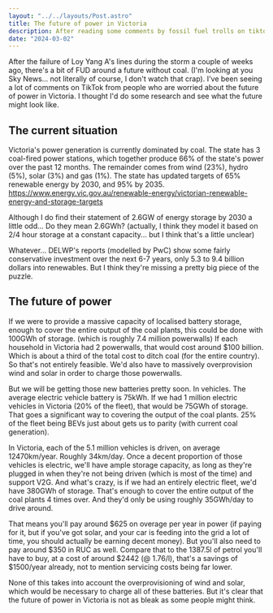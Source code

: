 ```yaml
---
layout: "../../layouts/Post.astro"
title: The future of power in Victoria
description: After reading some comments by fossil fuel trolls on tiktok, I decided to explore some numbers and ideas
date: "2024-03-02"
---
```


After the failure of Loy Yang A's lines during the storm a couple of weeks ago, there's a bit of FUD around a future without coal. (I'm looking at you Sky News... not literally of course, I don't watch that crap). I've been seeing a lot of comments on TikTok from people who are worried about the future of power in Victoria. I thought I'd do some research and see what the future might look like.

## The current situation

Victoria's power generation is currently dominated by coal. The state has 3 coal-fired power stations, which together produce 66% of the state's power over the past 12 months. The remainder comes from wind (23%), hydro (5%), solar (3%) and gas (1%). The state has updated targets of 65% renewable energy by 2030, and 95% by 2035. https://www.energy.vic.gov.au/renewable-energy/victorian-renewable-energy-and-storage-targets

Although I do find their statement of 2.6GW of energy storage by 2030 a little odd... Do they mean 2.6GWh? (actually, I think they model it based on 2/4 hour storage at a constant capacity... but I think that's a little unclear)

Whatever... DELWP's reports (modelled by PwC) show some fairly conservative investment over the next 6-7 years, only 5.3 to 9.4 billion dollars into renewables. But I think they're missing a pretty big piece of the puzzle.

## The future of power

If we were to provide a massive capacity of localised battery storage, enough to cover the entire output of the coal plants, this could be done with 100GWh of storage. (which is roughly 7.4 million powerwalls)
If each household in Victoria had 2 powerwalls, that would cost around $100 billion. Which is about a third of the total cost to ditch coal (for the entire country). So that's not entirely feasible. We'd also have to massively overprovision wind and solar in order to charge those powerwalls.

But we will be getting those new batteries pretty soon. In vehicles. The average electric vehicle battery is 75kWh. If we had 1 million electric vehicles in Victoria (20% of the fleet), that would be 75GWh of storage. That goes a significant way to covering the output of the coal plants. 25% of the fleet being BEVs just about gets us to parity (with current coal generation).

In Victoria, each of the 5.1 million vehicles is driven, on average 12470km/year. Roughly 34km/day. Once a decent proportion of those vehicles is electric, we'll have ample storage capacity, as long as they're plugged in when they're not being driven (which is most of the time) and support V2G. And what's crazy, is if we had an entirely electric fleet, we'd have 380GWh of storage. That's enough to cover the entire output of the coal plants 4 times over. And they'd only be using roughly 35GWh/day to drive around.

That means you'll pay around $625 on overage per year in power (if paying for it, but if you've got solar, and your car is feeding into the grid a lot of time, you should actually be earning decent money). But you'll also need to pay around $350 in RUC as well.
Compare that to the 1387.5l of petrol you'll have to buy, at a cost of around $2442 (@ 1.76/l), that's a savings of $1500/year already, not to mention servicing costs being far lower.

None of this takes into account the overprovisioning of wind and solar, which would be necessary to charge all of these batteries. But it's clear that the future of power in Victoria is not as bleak as some people might think.
